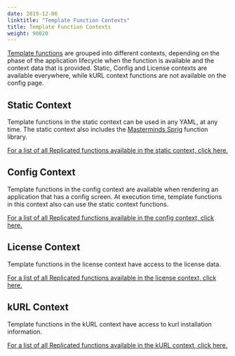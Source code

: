 ```yaml
---
date: 2019-12-06
linktitle: "Template Function Contexts"
title: Template Function Contexts
weight: 90020
---
```


[Template functions](/vendor/packaging/template-functions/) are grouped into different contexts, depending on the phase of the application lifecycle when the function is available and the context data that is provided. Static, Config and License contexts are available everywhere, while kURL context functions are not available on the config page.

## Static Context
Template functions in the static context can be used in any YAML, at any time. The static context also includes the [Masterminds Sprig](http://masterminds.github.io/sprig/) function library.

[For a list of all Replicated functions available in the static context, click here.](/reference/template-functions/static-context)

## Config Context
Template functions in the config context are available when rendering an application that has a config screen. At execution time, template functions in this context also can use the static context functions.

[For a list of all Replicated functions available in the config context, click here.](/reference/template-functions/config-context)

## License Context
Template functions in the license context have access to the license data.

[For a list of all Replicated functions available in the license context, click here.](/reference/template-functions/license-context)

## kURL Context
Template functions in the kURL context have access to kurl installation information.

[For a list of all Replicated functions available in the kURL context, click here.](/reference/template-functions/kurl-context)